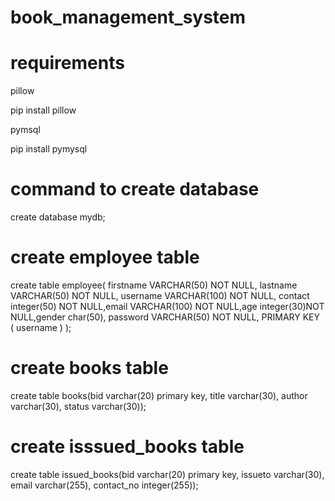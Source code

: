 # book_management_system


# requirements

pillow

pip install pillow

pymsql

pip install pymysql

# command to create database

create database mydb;

# create employee table

create table employee( firstname VARCHAR(50) NOT NULL, lastname VARCHAR(50) NOT NULL, username VARCHAR(100) NOT NULL, contact integer(50) NOT NULL,email  VARCHAR(100) NOT NULL,age integer(30)NOT NULL,gender char(50), password VARCHAR(50) NOT NULL, PRIMARY KEY ( username ) );


# create books table

create table books(bid varchar(20) primary key, title varchar(30), author varchar(30), status varchar(30)); 

# create isssued_books table 

create table issued_books(bid varchar(20) primary key, issueto varchar(30), email varchar(255), contact_no integer(255));
